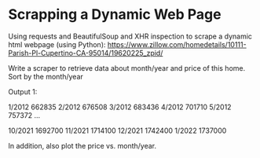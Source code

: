 # Scrapping a Dynamic Web Page
Using requests and BeautifulSoup and XHR inspection to scrape a dynamic html webpage (using Python):
https://www.zillow.com/homedetails/10111-Parish-Pl-Cupertino-CA-95014/19620225_zpid/
 

Write a scraper to retrieve data about month/year and price of this home. Sort by the month/year

Output 1:

1/2012	662835
2/2012	676508
3/2012	683436
4/2012	701710
5/2012	757372
…

10/2021	1692700
11/2021	1714100
12/2021	1742400
1/2022	1737000

In addition, also plot the price vs. month/year.


